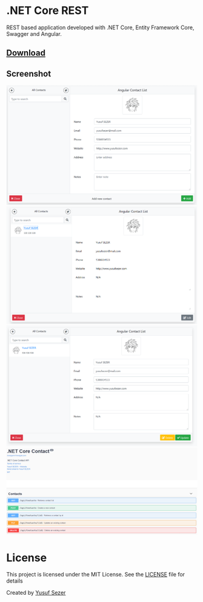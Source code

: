 # .NET Core REST
REST based application developed with .NET Core, Entity Framework Core, Swagger and Angular.

## [Download](https://github.com/yusufsefasezer/net-core-rest/archive/master.zip)

## Screenshot

![Create](screenshot/create.png)
![Show](screenshot/show.png)
![Edit](screenshot/edit.png)
![Documentation](screenshot/documentation.png)

# License
This project is licensed under the MIT License. See the [LICENSE](LICENSE) file for details

Created by [Yusuf Sezer](https://www.yusufsezer.com)
